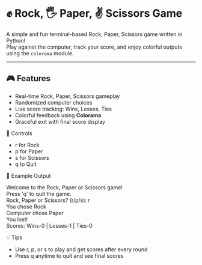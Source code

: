 # ✊ Rock, 🖐️ Paper, ✌️ Scissors Game

A simple and fun terminal-based Rock, Paper, Scissors game written in Python!  
Play against the computer, track your score, and enjoy colorful outputs using the `colorama` module.

---

## 🎮 Features

- Real-time Rock, Paper, Scissors gameplay
- Randomized computer choices
- Live score tracking: Wins, Losses, Ties
- Colorful feedback using **Colorama**
- Graceful exit with final score display


📌 Controls
<ul><li> r for Rock</li>

<li> p for Paper</li>

<li> s for Scissors</li>

<li> q to Quit</li></ul>


📸 Example Output

Welcome to the Rock, Paper or Scissors game!<br>
Press 'q' to quit the game.<br>
Rock, Paper or Scissors? (r/p/s): r<br>
You chose Rock<br>
Computer chose Paper<br>
You lost!<br>
Scores: Wins-0 | Losses-1 | Ties-0


💡 Tips

<ul><li>Use r, p, or s to play and get scores after every round</li>
<li>Press q anytime to quit and see final scores</li>
